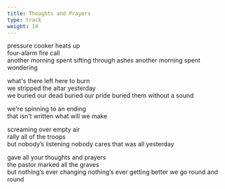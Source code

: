 ```yaml
---
title: Thoughts and Prayers
type: track
weight: 14
---
```

pressure cooker heats up  
four-alarm fire call  
another morning spent sifting through ashes another morning spent wondering

what's there left here to burn  
we stripped the altar yesterday  
we buried our dead buried our pride buried them without a sound

we're spinning to an ending  
that isn't written what will we make

screaming over empty air  
rally all of the troops  
but nobody’s listening nobody cares that was all yesterday

gave all your thoughts and prayers  
the pastor marked all the graves  
but nothing’s ever changing nothing’s ever getting better we go round and round
